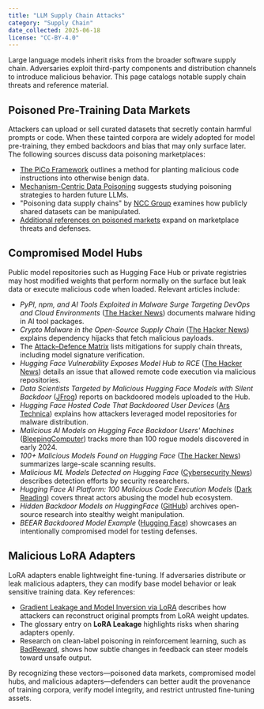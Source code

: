 ```yaml
---
title: "LLM Supply Chain Attacks"
category: "Supply Chain"
date_collected: 2025-06-18
license: "CC-BY-4.0"
---
```


Large language models inherit risks from the broader software supply chain. Adversaries exploit third-party components and distribution channels to introduce malicious behavior. This page catalogs notable supply chain threats and reference material.

## Poisoned Pre-Training Data Markets

Attackers can upload or sell curated datasets that secretly contain harmful prompts or code. When these tainted corpora are widely adopted for model pre-training, they embed backdoors and bias that may only surface later. The following sources discuss data poisoning marketplaces:

- [The PiCo Framework](../training-alignment/pico.md) outlines a method for planting malicious code instructions into otherwise benign data.
- [Mechanism-Centric Data Poisoning](../training-alignment/mechanism-centric-poisoning.md) suggests studying poisoning strategies to harden future LLMs.
- "Poisoning data supply chains" by [NCC Group](https://research.nccgroup.com/2022/12/05/exploring-prompt-injection-attacks/) examines how publicly shared datasets can be manipulated.
- [Additional references on poisoned markets](poisoned-pretraining-markets.md) expand on marketplace threats and defenses.

## Compromised Model Hubs

Public model repositories such as Hugging Face Hub or private registries may host modified weights that perform normally on the surface but leak data or execute malicious code when loaded. Relevant articles include:

- *PyPI, npm, and AI Tools Exploited in Malware Surge Targeting DevOps and Cloud Environments* ([The Hacker News](hackernews-pypi.html)) documents malware hiding in AI tool packages.
- *Crypto Malware in the Open-Source Supply Chain* ([The Hacker News](thehackernews-dependency-hijack.html)) explains dependency hijacks that fetch malicious payloads.
- The [Attack–Defence Matrix](../attack-defense-matrix.md) lists mitigations for supply chain threats, including model signature verification.
 - *Hugging Face Vulnerability Exposes Model Hub to RCE* ([The Hacker News](thehackernews-hugging-face-vulnerability.html)) details an issue that allowed remote code execution via malicious repositories.
 - *Data Scientists Targeted by Malicious Hugging Face Models with Silent Backdoor* ([JFrog](jfrog-silent-backdoor.html)) reports on backdoored models uploaded to the Hub.
 - *Hugging Face Hosted Code That Backdoored User Devices* ([Ars Technica](arstechnica-hf-backdoor.html)) explains how attackers leveraged model repositories for malware distribution.
 - *Malicious AI Models on Hugging Face Backdoor Users' Machines* ([BleepingComputer](bleepingcomputer-huggingface-backdoor.html)) tracks more than 100 rogue models discovered in early 2024.
 - *100+ Malicious Models Found on Hugging Face* ([The Hacker News](thehackernews-100-malicious-models.html)) summarizes large-scale scanning results.
 - *Malicious ML Models Detected on Hugging Face* ([Cybersecurity News](cybersecuritynews-huggingface.html)) describes detection efforts by security researchers.
 - *Hugging Face AI Platform: 100 Malicious Code Execution Models* ([Dark Reading](darkreading-malicious-models.html)) covers threat actors abusing the model hub ecosystem.
 - *Hidden Backdoor Models on HuggingFace* ([GitHub](hidden-backdoor-models-hf.html)) archives open-source research into stealthy weight manipulation.
 - *BEEAR Backdoored Model Example* ([Hugging Face](beear-backdoored-model3.html)) showcases an intentionally compromised model for testing defenses.

## Malicious LoRA Adapters

LoRA adapters enable lightweight fine-tuning. If adversaries distribute or leak malicious adapters, they can modify base model behavior or leak sensitive training data. Key references:

- [Gradient Leakage and Model Inversion via LoRA](../inference/gradient-leakage-inversion.md) describes how attackers can reconstruct original prompts from LoRA weight updates.
- The glossary entry on **LoRA Leakage** highlights risks when sharing adapters openly.
- Research on clean-label poisoning in reinforcement learning, such as [BadReward](../training-alignment/reinforcement-learning-alignment-attacks.md#badreward-clean-label-poisoning), shows how subtle changes in feedback can steer models toward unsafe output.

By recognizing these vectors—poisoned data markets, compromised model hubs, and malicious adapters—defenders can better audit the provenance of training corpora, verify model integrity, and restrict untrusted fine-tuning assets.

